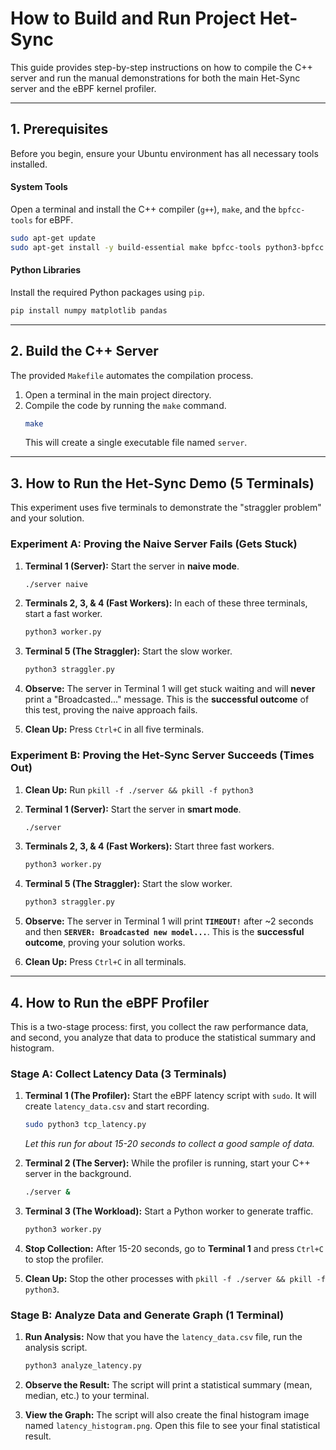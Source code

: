 # How to Build and Run Project Het-Sync

This guide provides step-by-step instructions on how to compile the C++ server and run the manual demonstrations for both the main Het-Sync server and the eBPF kernel profiler.

---
## 1. Prerequisites

Before you begin, ensure your Ubuntu environment has all necessary tools installed.

#### System Tools
Open a terminal and install the C++ compiler (`g++`), `make`, and the `bpfcc-tools` for eBPF.
```bash
sudo apt-get update
sudo apt-get install -y build-essential make bpfcc-tools python3-bpfcc linux-headers-$(uname -r)
```

#### Python Libraries
Install the required Python packages using `pip`.
```bash
pip install numpy matplotlib pandas
```

---
## 2. Build the C++ Server

The provided `Makefile` automates the compilation process.

1.  Open a terminal in the main project directory.
2.  Compile the code by running the `make` command.
    ```bash
    make
    ```
    This will create a single executable file named `server`.

---
## 3. How to Run the Het-Sync Demo (5 Terminals)

This experiment uses five terminals to demonstrate the "straggler problem" and your solution.

### Experiment A: Proving the Naive Server Fails (Gets Stuck) 

1.  **Terminal 1 (Server):** Start the server in **naive mode**.
    ```bash
    ./server naive
    ```

2.  **Terminals 2, 3, & 4 (Fast Workers):** In each of these three terminals, start a fast worker.
    ```bash
    python3 worker.py
    ```

3.  **Terminal 5 (The Straggler):** Start the slow worker.
    ```bash
    python3 straggler.py
    ```

4.  **Observe:** The server in Terminal 1 will get stuck waiting and will **never** print a "Broadcasted..." message. This is the **successful outcome** of this test, proving the naive approach fails.
5.  **Clean Up:** Press `Ctrl+C` in all five terminals.

### Experiment B: Proving the Het-Sync Server Succeeds (Times Out) 

1.  **Clean Up:** Run `pkill -f ./server && pkill -f python3`
2.  **Terminal 1 (Server):** Start the server in **smart mode**.
    ```bash
    ./server
    ```

3.  **Terminals 2, 3, & 4 (Fast Workers):** Start three fast workers.
    ```bash
    python3 worker.py
    ```

4.  **Terminal 5 (The Straggler):** Start the slow worker.
    ```bash
    python3 straggler.py
    ```
5.  **Observe:** The server in Terminal 1 will print **`TIMEOUT!`** after ~2 seconds and then **`SERVER: Broadcasted new model...`**. This is the **successful outcome**, proving your solution works.
6.  **Clean Up:** Press `Ctrl+C` in all terminals.

---
## 4. How to Run the eBPF Profiler

This is a two-stage process: first, you collect the raw performance data, and second, you analyze that data to produce the statistical summary and histogram.

### Stage A: Collect Latency Data (3 Terminals)

1.  **Terminal 1 (The Profiler):** Start the eBPF latency script with `sudo`. It will create `latency_data.csv` and start recording.
    ```bash
    sudo python3 tcp_latency.py
    ```
    *Let this run for about 15-20 seconds to collect a good sample of data.*

2.  **Terminal 2 (The Server):** While the profiler is running, start your C++ server in the background.
    ```bash
    ./server &
    ```

3.  **Terminal 3 (The Workload):** Start a Python worker to generate traffic.
    ```bash
    python3 worker.py
    ```

4.  **Stop Collection:** After 15-20 seconds, go to **Terminal 1** and press `Ctrl+C` to stop the profiler.
5.  **Clean Up:** Stop the other processes with `pkill -f ./server && pkill -f python3`.

### Stage B: Analyze Data and Generate Graph (1 Terminal)

1.  **Run Analysis:** Now that you have the `latency_data.csv` file, run the analysis script.
    ```bash
    python3 analyze_latency.py
    ```
    
2.  **Observe the Result:** The script will print a statistical summary (mean, median, etc.) to your terminal.
3.  **View the Graph:** The script will also create the final histogram image named `latency_histogram.png`. Open this file to see your final statistical result.
